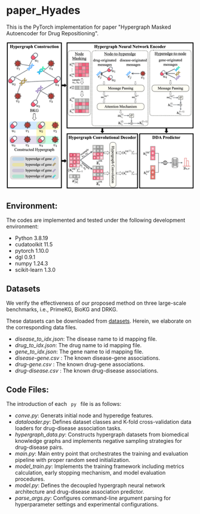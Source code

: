 # paper_Hyades
This is the PyTorch implementation for paper "Hypergraph Masked Autoencoder for Drug Repositioning".

<img src='model.png'>

## Environment:
The codes are implemented and tested under the following development environment:
-  Python 3.8.19
-  cudatoolkit 11.5
-  pytorch 1.10.0
-  dgl 0.9.1
-  numpy 1.24.3
-  scikit-learn 1.3.0

## Datasets
We verify the effectiveness of our proposed method on three large-scale benchmarks, i.e., PrimeKG, BioKG and DRKG.

These datasets can be downloaded from [datasets](https://drive.google.com/drive/folders/1K7yE0mgQOZsKCcDM-k_rYZFYmKmxWbrZ). Herein, we elaborate on the corresponding data files.
- <i>disease_to_idx.json</i>: The disease name to id mapping file.
- <i>drug_to_idx.json</i>: The drug name to id mapping file.
- <i>gene_to_idx.json</i>: The gene name to id mapping file.
- <i> disease-gene.csv </i>: The known disease-gene associations.
- <i> drug-gene.csv </i>: The known drug-gene associations.
- <i> drug-disease.csv </i>: The known drug-disease associations.

## Code Files:
The introduction of each <code> py </code> file is as follows:
- <i>conve.py</i>: Generats initial node and hyperedge features.
- <i>dataloader.py</i>: Defines dataset classes and K-fold cross-validation data loaders for drug-disease association tasks.
- <i>hypergraph_data.py</i>: Constructs hypergraph datasets from biomedical knowledge graphs and implements negative sampling strategies for drug-disease pairs.
- <i>main.py</i>: Main entry point that orchestrates the training and evaluation pipeline with proper random seed initialization.
- <i>model_train.py</i>: Implements the training framework including metrics calculation, early stopping mechanism, and model evaluation procedures.
- <i>model.py</i>: Defines the decoupled hypergraph neural network architecture and drug-disease association predictor.
- <i>parse_args.py</i>: Configures command-line argument parsing for hyperparameter settings and experimental configurations.
